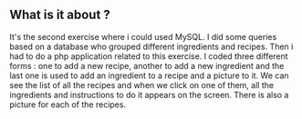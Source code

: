 ## What is it about ?
It's the second exercise where i could used MySQL. 
I did some queries based on a database who grouped different ingredients and recipes.
Then i had to do a php application related to this exercise. 
I coded three different forms : one to add a new recipe, another to add a new ingredient and the last one is used to add an ingredient to a recipe and a picture to it.
We can see the list of all the recipes and when we click on one of them, all the ingredients and instructions to do it appears on the screen. There is also a picture for each of the recipes.
